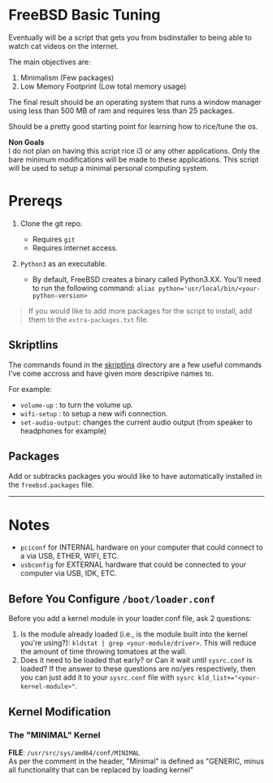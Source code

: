 # FreeBSD Basic Tuning
Eventually will be a script that gets you from bsdinstaller to 
being able to watch cat videos on the internet.

The main objectives are:
1. Minimalism (Few packages)
2. Low Memory Footprint (Low total memory usage)


The final result should be an operating system that runs a
window manager using less than 500 MB of ram and requires
less than 25 packages.

Should be a pretty good starting point for learning how to 
rice/tune the os.

**Non Goals**  
I do not plan on having this script rice i3 or any other
applications. Only the bare minimum modifications will be
made to these applications. This script will be used to
setup a minimal personal computing system.

# Prereqs
1) Clone the git repo.
	- Requires `git`
	- Requires internet access.

2) `Python3` as an executable. 
	- By default, FreeBSD creates a binary called Python3.XX. 
	  You'll need to run the following command:
   	  `alias python='usr/local/bin/<your-python-version>`

> If you would like to add more packages for the script to install,
> add them to the `extra-packages.txt` file.


## Skriptlins
The commands found in the [skriptlins](./skriptlins) directory are
a few useful commands I've come accross and have given more 
descripive names to.

For example:
- `volume-up`       : to turn the volume up.
- `wifi-setup`      : to setup a new wifi connection.
- `set-audio-output`: changes the current audio output (from speaker
  to headphones for example)

## Packages
Add or subtracks packages you would like to have automatically installed
in the `freebsd.packages` file.

---

# Notes
- `pciconf` for INTERNAL hardware on your computer that could connect to a via 
   USB, ETHER, WIFI, ETC.
- `usbconfig` for EXTERNAL hardware that could be connected to your computer via 
   USB, IDK, ETC.


## Before You Configure `/boot/loader.conf`
Before you add a kernel module in your loader.conf file, ask 2 questions:
1. Is the module already loaded (i.e., is the module built into the kernel you're
   using?): `kldstat | grep <your-module/driver>`. This will reduce the amount
   of time throwing tomatoes at the wall.
2. Does it need to be loaded that early? or Can it wait until `sysrc.conf` is
   loaded? If the answer to these questions are no/yes respectively, then you 
   can just add it to your `sysrc.conf` file with 
   `sysrc kld_list+="<your-kernel-module>"`.

## Kernel Modification
### The "MINIMAL" Kernel
**FILE**: `/usr/src/sys/amd64/conf/MINIMAL`  
As per the comment in the header, "Minimal" is defined as "GENERIC, minus all 
functionality that can be replaced by loading kernel" 
